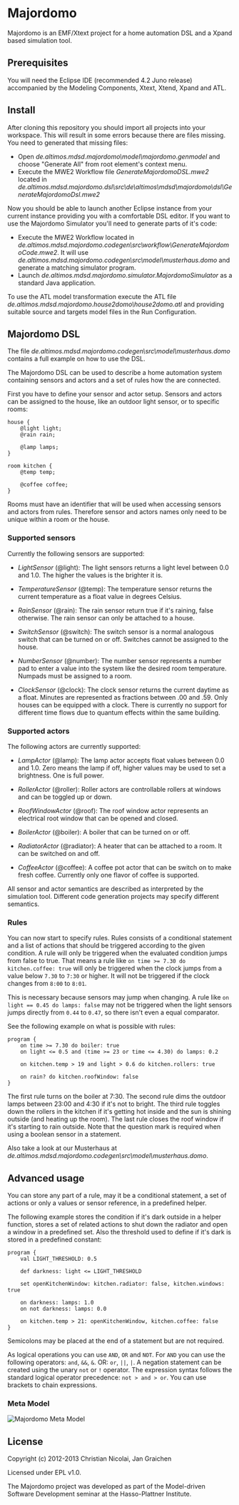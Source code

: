 # Majordomo

Majordomo is an EMF/Xtext project for a home automation DSL and a Xpand based simulation tool.

## Prerequisites

You will need the Eclipse IDE (recommended 4.2 Juno release) accompanied by the Modeling Components, Xtext, Xtend, Xpand and ATL.

## Install

After cloning this repository you should import all projects into your workspace. This will result in some errors because there are files missing. You need to generated that missing files:

- Open *de.altimos.mdsd.majordomo\model\majordomo.genmodel* and choose "Generate All" from root element's context menu.
- Execute the MWE2 Workflow file *GenerateMajordomoDSL.mwe2* located in *de.altimos.mdsd.majordomo.dsl\src\de\altimos\mdsd\majordomo\dsl\GenerateMajordomoDsl.mwe2*

Now you should be able to launch another Eclipse instance from your current instance providing you with a comfortable DSL editor. If you want to use the Majordomo Simulator you'll need to generate parts of it's code:

- Execute the MWE2 Workflow located in *de.altimos.mdsd.majordomo.codegen\src\workflow\GenerateMajordomoCode.mwe2*. It will use *de.altimos.mdsd.majordomo.codegen\src\model\musterhaus.domo* and generate a matching simulator program.
- Launch *de.altimos.mdsd.majordomo.simulator.MajordomoSimulator* as a standard Java application.

To use the ATL model transformation execute the ATL file *de.altimos.mdsd.majordomo.house2domo\house2domo.atl* and providing suitable source and targets
model files in the Run Configuration.

## Majordomo DSL

The file *de.altimos.mdsd.majordomo.codegen\src\model\musterhaus.domo* contains a full example on how to use the DSL.

The Majordomo DSL can be used to describe a home automation system containing sensors and actors and a set of rules how the are connected.

First you have to define your sensor and actor setup. Sensors and actors can be assigned to the house, like an outdoor light sensor, or to specific rooms:

```
house {
	@light light;
	@rain rain;

	@lamp lamps;
}

room kitchen {
	@temp temp;

	@coffee coffee;
}
```

Rooms must have an identifier that will be used when accessing sensors and actors from rules. Therefore sensor and actors names only need to be unique within a room or the house.

### Supported sensors

Currently the following sensors are supported:

* *LightSensor* (@light): The light sensors returns a light level between 0.0 and 1.0. The higher the values is the brighter it is.

* *TemperatureSensor* (@temp): The temperature sensor returns the current temperature as a float value in degrees Celsius.

* *RainSensor* (@rain): The rain sensor return true if it's raining, false otherwise. The rain sensor can only be attached to a house.

* *SwitchSensor* (@switch): The switch sensor is a normal analogous switch that can be turned on or off. Switches cannot be assigned to the house.

* *NumberSensor* (@number): The number sensor represents a number pad to enter a value into the system like the desired room temperature. Numpads must be assigned to a room.

* *ClockSensor* (@clock): The clock sensor returns the current daytime as a float. Minutes are represented as fractions between .00 and .59. Only houses can be equipped with a clock. There is currently no support for different time flows due to quantum effects within the same building.

### Supported actors

The following actors are currently supported:

* *LampActor* (@lamp): The lamp actor accepts float values between 0.0 and 1.0. Zero means the lamp if off, higher values may be used to set a brightness. One is full power.

* *RollerActor* (@roller): Roller actors are controllable rollers at windows and can be toggled up or down.

* *RoofWindowActor* (@roof): The roof window actor represents an electrical root window that can be opened and closed.

* *BoilerActor* (@boiler): A boiler that can be turned on or off.

* *RadiatorActor* (@radiator): A heater that can be attached to a room. It can be switched on and off.

* *CoffeeActor* (@coffee): A coffee pot actor that can be switch on to make fresh coffee. Currently only one flavor of coffee is supported.

All sensor and actor semantics are described as interpreted by the simulation tool. Different code generation projects may specify different semantics.

### Rules

You can now start to specify rules. Rules consists of a conditional statement and a list of actions that should be triggered according to the given condition. A rule will only be triggered when the evaluated condition jumps from false to true. That means a rule like `on time >= 7.30 do kitchen.coffee: true` will only be triggered when the clock jumps from a value below `7.30` to `7:30` or higher. It will not be triggered if the clock changes from `8:00` to `8:01`.

This is necessary because sensors may jump when changing. A rule like `on light == 0.45 do lamps: false` may not be triggered when the light sensors jumps directly from `0.44` to `0.47`, so there isn't even a equal comparator.

See the following example on what is possible with rules:

```
program {
	on time >= 7.30 do boiler: true
	on light <= 0.5 and (time >= 23 or time <= 4.30) do lamps: 0.2

	on kitchen.temp > 19 and light > 0.6 do kitchen.rollers: true

	on rain? do kitchen.roofWindow: false
}
```

The first rule turns on the boiler at 7:30. The second rule dims the outdoor lamps between 23:00 and 4:30 if it's not to bright. The third rule toggles down the rollers in the kitchen if it's getting hot inside and the sun is shining outside (and heating up the room). The last rule closes the roof window if it's starting to rain outside. Note that the question mark is required when using a boolean sensor in a statement.

Also take a look at our Musterhaus at *de.altimos.mdsd.majordomo.codegen\src\model\musterhaus.domo*.

## Advanced usage

You can store any part of a rule, may it be a conditional statement, a set of actions or only a values or sensor reference, in a predefined helper.

The following example stores the condition if it's dark outside in a helper function, stores a set of related actions to shut down the radiator and open a window in a predefined set. Also the threshold used to define if it's dark is stored in a predefined constant:

```
program {
	val LIGHT_THRESHOLD: 0.5

	def darkness: light <= LIGHT_THRESHOLD

	set openKitchenWindow: kitchen.radiator: false, kitchen.windows: true

	on darkness: lamps: 1.0
	on not darkness: lamps: 0.0

	on kitchen.temp > 21: openKitchenWindow, kitchen.coffee: false
}
```

Semicolons may be placed at the end of a statement but are not required.

As logical operations you can use `AND`, `OR` and `NOT`. For `AND` you can use the following operators: `and`, `&&`, `&`. OR: `or`, `||`, `|`. A negation statement can be created using the unary `not` or `!` operator. The expression syntax follows the standard logical operator precedence: `not > and > or`. You can use brackets to chain expressions.

### Meta Model

![Majordomo Meta Model](https://raw.github.com/majordomo/majordomo/master/majordomo.png)

## License

Copyright (c) 2012-2013 Christian Nicolai, Jan Graichen

Licensed under EPL v1.0.

The Majordomo project was developed as part of the Model-driven Software Development seminar at the Hasso-Plattner Institute.
